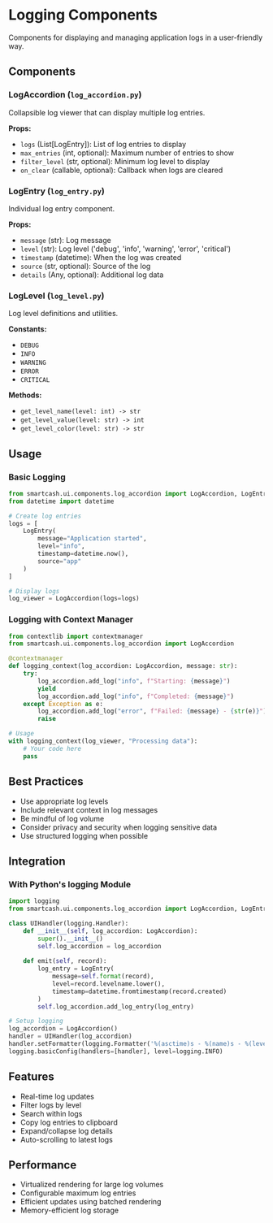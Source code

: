 # Logging Components

Components for displaying and managing application logs in a user-friendly way.

## Components

### LogAccordion (`log_accordion.py`)
Collapsible log viewer that can display multiple log entries.

**Props:**
- `logs` (List[LogEntry]): List of log entries to display
- `max_entries` (int, optional): Maximum number of entries to show
- `filter_level` (str, optional): Minimum log level to display
- `on_clear` (callable, optional): Callback when logs are cleared

### LogEntry (`log_entry.py`)
Individual log entry component.

**Props:**
- `message` (str): Log message
- `level` (str): Log level ('debug', 'info', 'warning', 'error', 'critical')
- `timestamp` (datetime): When the log was created
- `source` (str, optional): Source of the log
- `details` (Any, optional): Additional log data

### LogLevel (`log_level.py`)
Log level definitions and utilities.

**Constants:**
- `DEBUG`
- `INFO`
- `WARNING`
- `ERROR`
- `CRITICAL`

**Methods:**
- `get_level_name(level: int) -> str`
- `get_level_value(level: str) -> int`
- `get_level_color(level: str) -> str`

## Usage

### Basic Logging
```python
from smartcash.ui.components.log_accordion import LogAccordion, LogEntry
from datetime import datetime

# Create log entries
logs = [
    LogEntry(
        message="Application started",
        level="info",
        timestamp=datetime.now(),
        source="app"
    )
]

# Display logs
log_viewer = LogAccordion(logs=logs)
```

### Logging with Context Manager
```python
from contextlib import contextmanager
from smartcash.ui.components.log_accordion import LogAccordion

@contextmanager
def logging_context(log_accordion: LogAccordion, message: str):
    try:
        log_accordion.add_log("info", f"Starting: {message}")
        yield
        log_accordion.add_log("info", f"Completed: {message}")
    except Exception as e:
        log_accordion.add_log("error", f"Failed: {message} - {str(e)}")
        raise

# Usage
with logging_context(log_viewer, "Processing data"):
    # Your code here
    pass
```

## Best Practices

- Use appropriate log levels
- Include relevant context in log messages
- Be mindful of log volume
- Consider privacy and security when logging sensitive data
- Use structured logging when possible

## Integration

### With Python's logging Module
```python
import logging
from smartcash.ui.components.log_accordion import LogAccordion, LogEntry

class UIHandler(logging.Handler):
    def __init__(self, log_accordion: LogAccordion):
        super().__init__()
        self.log_accordion = log_accordion
    
    def emit(self, record):
        log_entry = LogEntry(
            message=self.format(record),
            level=record.levelname.lower(),
            timestamp=datetime.fromtimestamp(record.created)
        )
        self.log_accordion.add_log_entry(log_entry)

# Setup logging
log_accordion = LogAccordion()
handler = UIHandler(log_accordion)
handler.setFormatter(logging.Formatter('%(asctime)s - %(name)s - %(levelname)s - %(message)s'))
logging.basicConfig(handlers=[handler], level=logging.INFO)
```

## Features

- Real-time log updates
- Filter logs by level
- Search within logs
- Copy log entries to clipboard
- Expand/collapse log details
- Auto-scrolling to latest logs

## Performance

- Virtualized rendering for large log volumes
- Configurable maximum log entries
- Efficient updates using batched rendering
- Memory-efficient log storage
